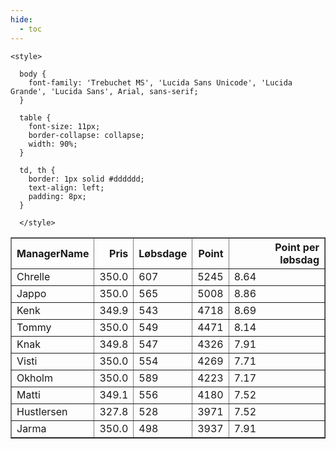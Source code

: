 ```yaml
---
hide:
  - toc
---
```


<!doctype html>
<html lang="en">
  <head>
    <meta charset="UTF-8" />
    <meta name="viewport" content="width=device-width, initial-scale=1.0" />
    <title> C Y K E L V E N N E R </title>

    <style>

      body {
        font-family: 'Trebuchet MS', 'Lucida Sans Unicode', 'Lucida Grande', 'Lucida Sans', Arial, sans-serif;
      }

      table {
        font-size: 11px;
        border-collapse: collapse;
        width: 90%;
      }
      
      td, th {
        border: 1px solid #dddddd;
        text-align: left;
        padding: 8px;
      }
      
      </style>
  </head>
  <body>
  <table border="1" class="dataframe" id="filterabletable">
  <thead>
    <tr style="text-align: right;">
      <th>ManagerName</th>
      <th>Pris</th>
      <th>Løbsdage</th>
      <th>Point</th>
      <th>Point per løbsdag</th>
    </tr>
  </thead>
  <tbody>
    <tr>
      <td>Chrelle</td>
      <td>350.0</td>
      <td>607</td>
      <td>5245</td>
      <td>8.64</td>
    </tr>
    <tr>
      <td>Jappo</td>
      <td>350.0</td>
      <td>565</td>
      <td>5008</td>
      <td>8.86</td>
    </tr>
    <tr>
      <td>Kenk</td>
      <td>349.9</td>
      <td>543</td>
      <td>4718</td>
      <td>8.69</td>
    </tr>
    <tr>
      <td>Tommy</td>
      <td>350.0</td>
      <td>549</td>
      <td>4471</td>
      <td>8.14</td>
    </tr>
    <tr>
      <td>Knak</td>
      <td>349.8</td>
      <td>547</td>
      <td>4326</td>
      <td>7.91</td>
    </tr>
    <tr>
      <td>Visti</td>
      <td>350.0</td>
      <td>554</td>
      <td>4269</td>
      <td>7.71</td>
    </tr>
    <tr>
      <td>Okholm</td>
      <td>350.0</td>
      <td>589</td>
      <td>4223</td>
      <td>7.17</td>
    </tr>
    <tr>
      <td>Matti</td>
      <td>349.1</td>
      <td>556</td>
      <td>4180</td>
      <td>7.52</td>
    </tr>
    <tr>
      <td>Hustlersen</td>
      <td>327.8</td>
      <td>528</td>
      <td>3971</td>
      <td>7.52</td>
    </tr>
    <tr>
      <td>Jarma</td>
      <td>350.0</td>
      <td>498</td>
      <td>3937</td>
      <td>7.91</td>
    </tr>
  </tbody>
</table>
<script src="../js/tablefilter/tablefilter.js"></script>

  <script data-config>
    var tfConfig = {
      base_path: '../js/tablefilter/',
      alternate_rows: true,
      btn_reset: {
          text: 'Nulstil'
      },
      auto_filter: {
        delay: 1100 //milliseconds
      },
 
      loader: true,
      no_results_message: true,  

      // columns data types
      col_types: [
          'string',
          { type: 'formatted-number', decimal: '.', thousands: ',' },
          'number',
          'number',
          { type: 'formatted-number', decimal: '.', thousands: ',' },
      ],

      // Sort extension: in this example the column data types are provided by the
      // 'col_types' property. The sort extension also has a 'types' property
      // defining the columns data type for column sorting. If the 'types'
      // property is not defined, the sorting extension will fallback to
      // the 'col_types' definitions.
      extensions: [{ name: 'sort' }]
  };

  var tf = new TableFilter('filterabletable', tfConfig);
  tf.init();
</script>
    
  </body>
</html>